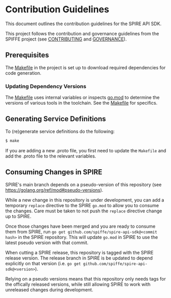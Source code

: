 # Contribution Guidelines

This document outlines the contribution guidelines for the SPIRE API SDK.

This project follows the contribution and governance guidelines from the SPIFFE
project (see
[CONTRIBUTING](https://github.com/spiffe/spiffe/blob/master/CONTRIBUTING.md)
and [GOVERNANCE](https://github.com/spiffe/spiffe/blob/master/GOVERNANCE.md)).

## Prerequisites

The [Makefile](/Makefile) in the project is set up to download required
dependencies for code generation.

### Updating Dependency Versions

The [Makefile](/Makefile) uses internal variables or inspects [go.mod](/go.mod)
to determine the versions of various tools in the toolchain. See the
[Makefile](/Makefile) for specifics.

## Generating Service Definitions

To (re)generate service definitions do the following:

```sh
$ make
```

If you are adding a new .proto file, you first need to update the `Makefile`
and add the .proto file to the relevant variables.

## Consuming Changes in SPIRE

SPIRE's main branch depends on a pseudo-version of this repository (see
https://golang.org/ref/mod#pseudo-versions).

While a new change in this repository is under development, you can add a
temporary `replace` directive to the SPIRE `go.mod` to allow you to consume the
changes.  Care must be taken to not push the `replace` directive change up to
SPIRE.

Once those changes have been merged and you are ready to consume them from
SPIRE, run `go get github.com/spiffe/spire-api-sdk@<commit hash>` in the SPIRE
repository. This will update `go.mod` in SPIRE to use the latest pseudo version
with that commit.

When cutting a SPIRE release, this repository is tagged with the SPIRE
release version. The release branch in SPIRE is be updated to depend explicitly
on that version (i.e. `go get github.com/spiffe/spire-api-sdk@<version>`).

Relying on a pseudo versions means that this repository only needs tags
for the offically released versions, while still allowing SPIRE to work with
unreleased changes during development.
